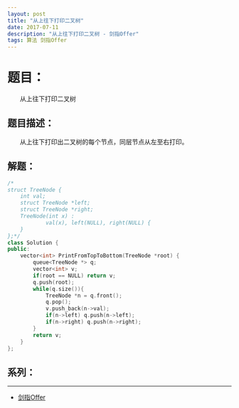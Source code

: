 ```yaml
---
layout: post
title: "从上往下打印二叉树"
date: 2017-07-11
description: "从上往下打印二叉树 - 剑指Offer"
tags: 算法 剑指Offer
---
```


# 题目：
　　从上往下打印二叉树

## 题目描述：
　　从上往下打印出二叉树的每个节点，同层节点从左至右打印。

## 解题：
```c++
/*
struct TreeNode {
    int val;
    struct TreeNode *left;
    struct TreeNode *right;
    TreeNode(int x) :
            val(x), left(NULL), right(NULL) {
    }
};*/
class Solution {
public:
    vector<int> PrintFromTopToBottom(TreeNode *root) {
        queue<TreeNode *> q;
        vector<int> v;
        if(root == NULL) return v;
        q.push(root);
        while(q.size()){
            TreeNode *n = q.front();
            q.pop();
            v.push_back(n->val);
            if(n->left) q.push(n->left);
            if(n->right) q.push(n->right);
        }
        return v;
    }
};
```

## 系列：
---
* [剑指Offer](/2017/06/剑指Offer/)